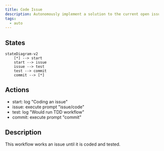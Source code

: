 ```yaml
---
title: Code Issue
description: Autonomously implement a solution to the current open issue.
tags:
  - auto
---
```


## States

```mermaid
stateDiagram-v2
    [*] --> start
    start --> issue
    issue --> test
    test --> commit
    commit --> [*]
```

## Actions

- start: log "Coding an issue"
- issue: execute prompt "issue/code"
- test: log "Would run TDD workflow"
- commit: execute prompt "commit"

## Description

This workflow works an issue until it is coded and tested.
